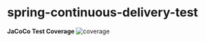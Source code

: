 # spring-continuous-delivery-test


__JaCoCo Test Coverage__ ![coverage](https://github.com/cicirello/Chips-n-Salsa/blob/master/.github/badges/jacoco.svg)
